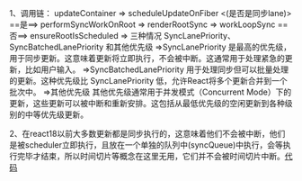 1、调用链：
updateContainer
=> scheduleUpdateOnFiber
<(是否是同步lane)>
==是==> performSyncWorkOnRoot => renderRootSync => workLoopSync
==否==> ensureRootIsScheduled => 三种情况 SyncLanePriority、SyncBatchedLanePriority 和其他优先级
=>SyncLanePriority 是最高的优先级，用于同步更新。这意味着更新将立即执行，不会被中断。这通常用于处理紧急的更新，比如用户输入。
=>SyncBatchedLanePriority 用于处理同步但可以批量处理的更新。这种优先级比 SyncLanePriority 低，允许React将多个更新合并到一个批次中。
=>其他优先级 其他优先级通常用于并发模式（Concurrent Mode）下的更新，这些更新可以被中断和重新安排。这包括从最低优先级的空闲更新到各种级别的中等优先级更新。

2、在react18以前大多数更新都是同步执行的，这意味着他们不会被中断，他们是被scheduler立即执行，且放在一个单独的队列中(syncQueue)中执行，会等执行完毕才结束，所以时间切片等概念在这里无用，它们并不会被时间切片中断。[代码](https://github1s.com/facebook/react/blob/v17.0.2/packages/react-reconciler/src/SchedulerWithReactIntegration.new.js#L177)
